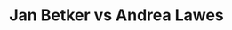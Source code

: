 ---
title: Jan Betker vs Andrea Lawes
player1:
  name: Betker, Jan
  percent: 83
  wins: 1
  losses: 0
player2:
  name: Lawes, Andrea
  percent: 75
  wins: 0
  losses: 1
games:
- player1:
    team: SK
    position: Third
    percent: 83
    win: 1
    loss: 0
  player2:
    team: CA
    position: Second
    percent: 75
    win: 0
    loss: 1
  event: Hearts
  year: 1991
  draw: Round Robin(7)
  score: SK 7 - CA 5
- player1:
    team: BET
    position: Fourth
    percent: 46
    win: 0
    loss: 1
  player2:
    team: MID
    position: Second
    percent: 54
    win: 1
    loss: 0
  event: Trials (Women)
  year: 2005
  draw: Round Robin(3)
  score: MID 11 - BET 4
---